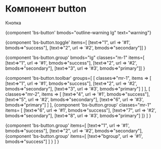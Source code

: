 # Компонент button

Кнопка

{component 'bs-button' bmods="outline-warning lg" text="warning"}

{component 'bs-button.toggle' items=[
    [text=>"1", url => '#1', bmods=>"success"], 
    [text=>"2", url => '#2', bmods=>"secondary"]] 
}

{component 'bs-button.group' bmods="lg" classes="m-1" items=[
    [text=>"1", url => '#1', bmods=>"success"], 
    [text=>"2", url => '#2', bmods=>"secondary"],
    [text=>"3", url => '#3', bmods=>"primary"]] 
}


{component 'bs-button.toolbar' groups=[
    [
        classes=>"mr-1",
        items => [
            [text=>"1", url => '#1', bmods=>"success"], 
            [text=>"2", url => '#2', bmods=>"secondary"],
            [text=>"3", url => '#3', bmods=>"primary"]
        ]
    ],
    [
        classes=>"mr-2",
        items => [
            [text=>"4", url => '#1', bmods=>"success"], 
            [text=>"5", url => '#2', bmods=>"secondary"],
            [text=>"6", url => '#3', bmods=>"primary"]
        ]
    ],
    {component 'bs-button.group' classes="mr-1" items= [
        [text=>"6", url => '#1',   bmods=>"success"], 
        [text=>"7", url => '#2', bmods=>"secondary"],
        [text=>"8", url => '#3', bmods=>"primary"]
    ]}
]
}

{component 'bs-button.group'
    items=[
        [text=>"1", url => '#1', bmods=>"success"], 
        [text=>"2", url => '#2', bmods=>"secondary"],
        {component 'bs-button.group'  items=[
                [text=>"bgroup", url => '#1', bmods=>"success"]
            ]
        }
    ] 
}